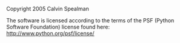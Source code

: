 Copyright 2005 Calvin Spealman

The software is licensed according to the terms of the PSF (Python Software Foundation) license found here: http://www.python.org/psf/license/
